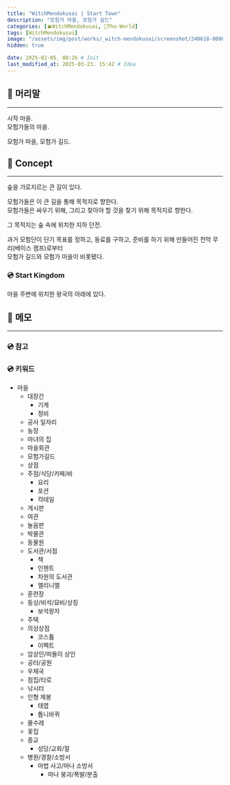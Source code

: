 ```yaml
---
title: "WitchMendokusai | Start Town"
description: "모험가 마을, 모험가 길드"
categories: [🫐WitchMendokusai, 🥥The-World]
tags: [WitchMendokusai]
image: "/assets/img/post/works/_witch-mendokusai/screenshot/240618-000000.png"
hidden: true

date: 2025-02-05. 00:26 # Init
last_modified_at: 2025-03-23. 15:42 # Idea
---
```


## 📀 머리말

---

시작 마을.  
모험가들의 마을.  

모험가 마을, 모험가 길드.  

## 📀 Concept

---

숲을 가로지르는 큰 길이 있다.  

모험가들은 이 큰 길을 통해 목적지로 향한다.  
모험가들은 싸우기 위해, 그리고 찾아야 할 것을 찾기 위해 목적지로 향한다.  

그 목적지는 숲 속에 위치한 지하 던전.  

과거 모험단이 단기 목표를 정하고, 동료를 구하고, 준비를 하기 위해 만들어진 천막 무리(베이스 캠프)로부터  
모험가 길드와 모험가 마을이 비롯됐다.  

### 💿 Start Kingdom

마을 주변에 위치한 왕국의 아래에 있다.  

## 📀 메모

---

### 💿 참고

### 💿 키워드

- 마을
  - 대장간
    - 기계
    - 정비
  - 공사 일자리
  - 농장
  - 마녀의 집
  - 마을회관
  - 모험가길드
  - 상점
  - 주점/식당/카페/바
    - 요리
    - 포션
    - 칵테일
  - 게시판
  - 여관
  - 놀음판
  - 박물관
  - 동물원
  - 도서관/서점
    - 책
    - 인첸트
    - 차원의 도서관
    - 엘리니엘
  - 훈련장
  - 동상/비석/묘비/상징
    - 보석왕자
  - 주택
  - 의상상점
    - 코스튬
    - 이펙트
  - 암상인/떠돌이 상인
  - 공터/공원
  - 우체국
  - 점집/타로
  - 낚시터
  - 인형 제봉
    - 태엽
    - 톱니바퀴
  - 물수레
  - 꽃집
  - 종교
    - 성당/교회/절
  - 병원/경찰/소방서
    - 마법 사고/마나 소방서
      - 마나 붕괴/폭발/분출
